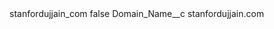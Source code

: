<?xml version="1.0" encoding="UTF-8"?>
<CustomMetadata xmlns="http://soap.sforce.com/2006/04/metadata" xmlns:xsi="http://www.w3.org/2001/XMLSchema-instance" xmlns:xsd="http://www.w3.org/2001/XMLSchema">
    <label>stanfordujjain_com</label>
    <protected>false</protected>
    <values>
        <field>Domain_Name__c</field>
        <value xsi:type="xsd:string">stanfordujjain.com</value>
    </values>
</CustomMetadata>
